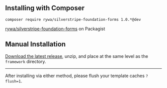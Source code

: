 ## Installing with Composer

`composer require rywa/silverstripe-foundation-forms 1.0.*@dev`

[rywa/silverstripe-foundation-forms](https://packagist.org/packages/rywa/silverstripe-foundation-forms) on Packagist

## Manual Installation

[Download the latest release](https://github.com/rywa/silverstripe-foundation-forms/releases/latest), unzip, and place at the same level as the `framework` directory.

---

After installing via either method, please flush your template caches `?flush=1`.
